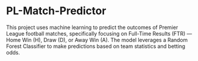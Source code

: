 # PL-Match-Predictor
This project uses machine learning to predict the outcomes of Premier League football matches, specifically focusing on Full-Time Results (FTR) — Home Win (H), Draw (D), or Away Win (A). The model leverages a Random Forest Classifier to make predictions based on team statistics and betting odds.

